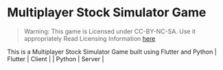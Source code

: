 # Multiplayer Stock Simulator Game

> Warning: This game is Licensed under CC-BY-NC-SA. Use it appropriately
> Read Licensing Information [here]()


This is a Multiplayer Stock Simulator Game built using Flutter and Python
| Flutter | Client |
| Python | Server |